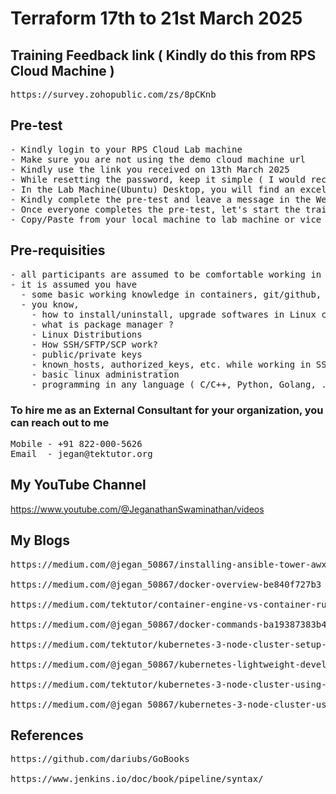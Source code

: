 # Terraform 17th to 21st March 2025

## Training Feedback link ( Kindly do this from RPS Cloud Machine )
<pre>
https://survey.zohopublic.com/zs/8pCKnb
</pre>  

## Pre-test
<pre>
- Kindly login to your RPS Cloud Lab machine
- Make sure you are not using the demo cloud machine url
- Kindly use the link you received on 13th March 2025
- While resetting the password, keep it simple ( I would recommend Rps@123 as the password )
- In the Lab Machine(Ubuntu) Desktop, you will find an excel sheet that has the pre-test url and your login credentials
- Kindly complete the pre-test and leave a message in the WebEx chat
- Once everyone completes the pre-test, let's start the training
- Copy/Paste from your local machine to lab machine or vice versa is disabled as per your Bank policy
</pre>

## Pre-requisities
<pre>
- all participants are assumed to be comfortable working in Linux especially command-line interface
- it is assumed you have
  - some basic working knowledge in containers, git/github, you are familiar with Jenkins, DevOps, CI/CD concepts, etc.,
  - you know,
    - how to install/uninstall, upgrade softwares in Linux command line
    - what is package manager ?
    - Linux Distributions
    - How SSH/SFTP/SCP work?
    - public/private keys
    - known_hosts, authorized_keys, etc. while working in SSH
    - basic linux administration
    - programming in any language ( C/C++, Python, Golang, .Dot, PHP, Shell scripts, batch file, Powershell, some programming language )
</pre>

### To hire me as an External Consultant for your organization, you can reach out to me
<pre>
Mobile - +91 822-000-5626
Email  - jegan@tektutor.org
</pre>

## My YouTube Channel
https://www.youtube.com/@JeganathanSwaminathan/videos

## My Blogs
<pre>
https://medium.com/@jegan_50867/installing-ansible-tower-awx-e46d5231357d
  
https://medium.com/@jegan_50867/docker-overview-be840f727b3

https://medium.com/tektutor/container-engine-vs-container-runtime-667a99042f3

https://medium.com/@jegan_50867/docker-commands-ba19387383b4

https://medium.com/tektutor/kubernetes-3-node-cluster-setup-50943378be41

https://medium.com/@jegan_50867/kubernetes-lightweight-developer-setup-using-rancher-k3d-a3a94e9b5eb4

https://medium.com/tektutor/kubernetes-3-node-cluster-using-k3s-with-docker-e325cc82fd50

https://medium.com/@jegan_50867/kubernetes-3-node-cluster-using-k3s-d28b2c09e2f7
</pre>


## References
<pre>
https://github.com/dariubs/GoBooks

https://www.jenkins.io/doc/book/pipeline/syntax/

</pre>
